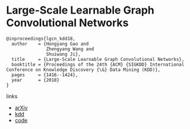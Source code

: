 # Large-Scale Learnable Graph Convolutional Networks

```
@inproceedings{lgcn_kdd18,
  author    = {Hongyang Gao and
               Zhengyang Wang and
               Shuiwang Ji},
  title     = {Large-Scale Learnable Graph Convolutional Networks},
  booktitle = {Proceedings of the 24th {ACM} {SIGKDD} International Conference on Knowledge Discovery {\&} Data Mining (KDD)},
  pages     = {1416--1424},
  year      = {2018}
}
```

links
- [arXiv](https://arxiv.org/abs/1808.03965)
- [kdd](http://www.kdd.org/kdd2018/accepted-papers/view/large-scale-learnable-graph-convolutional-networks)
- [code](https://github.com/HongyangGao/LGCN)
